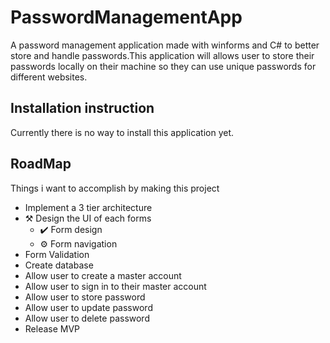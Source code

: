 # PasswordManagementApp
A password management application made with winforms and C# to better store and handle passwords.This application will allows user to store their passwords locally on their machine so they can use unique passwords for different websites.



## Installation instruction
Currently there is no way to install this application yet.


## RoadMap

Things i want to accomplish by making this project
- Implement a 3 tier architecture
- ⚒️ Design the UI of each forms
    - ✔️ Form design
    - ⚙️ Form navigation
- Form Validation
- Create database
- Allow user to create a master account
- Allow user to sign in to their master account
- Allow user to store password
- Allow user to update password
- Allow user to delete password
- Release MVP
